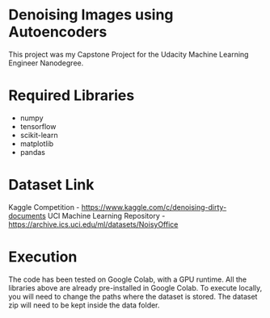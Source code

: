 # Denoising Images using Autoencoders
This project was my Capstone Project for the Udacity Machine Learning Engineer Nanodegree.

# Required Libraries
- numpy
- tensorflow
- scikit-learn
- matplotlib
- pandas

# Dataset Link
Kaggle Competition - https://www.kaggle.com/c/denoising-dirty-documents
UCI Machine Learning Repository - https://archive.ics.uci.edu/ml/datasets/NoisyOffice

# Execution
The code has been tested on Google Colab, with a GPU runtime.
All the libraries above are already pre-installed in Google Colab.
To execute locally, you will need to change the paths where the dataset is stored.
The dataset zip will need to be kept inside the data folder.
